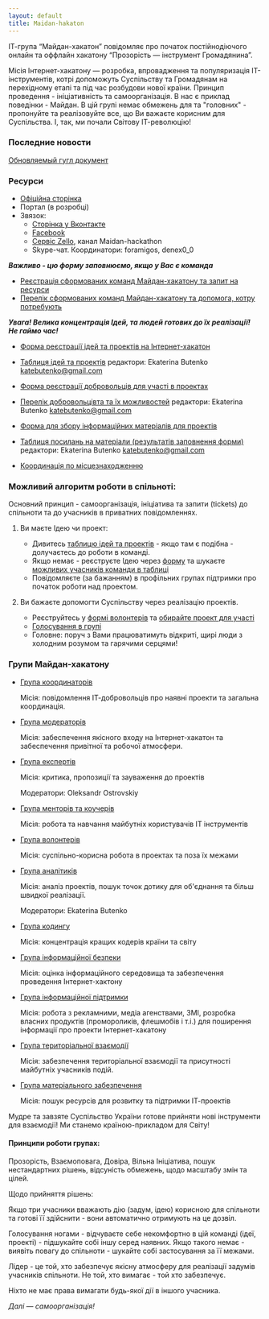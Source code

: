 ```yaml
---
layout: default
title: Maidan-hakaton
---
```


ІТ-група “Майдан-хакатон” повідомляє про початок
постійнодіючого онлайн та оффлайн хакатону “Прозорість — інструмент Громадянина”.

Місія Інтернет-хакатону — розробка, впровадження та популяризація ІТ-інструментів, котрі допоможуть Суспільству та Громадянам на перехідному етапі та під час розбудови нової країни. Принцип проведення - ініціативність та самоорганізація. В нас є приклад поведінки - Майдан. В цій групі немає обмежень для та "головних" - пропонуйте та реалізовуйте все, що Ви важаєте корисним для Суспільства. І, так, ми почали Світову ІТ-революцію!

### Последние новости

[Обновляемый гугл документ](http://goo.gl/QstvQe) 

### Ресурси 

* [Офіційна сторінка](http://e-gov.com.ua)
* Портал (в розробці)
* Звязок:
    * [Сторінка у Вконтакте](http://vk.com/maidanhackathon)
    * [Facebook](https://www.facebook.com/groups/MaidanHackthon)
    * [Сервіс Zello](http://zello.com), канал Maidan-hackathon
    * Skype-чат. Координатори: foramigos, denex0_0

***Важливо - цю форму заповнюємо, якщо у Вас є команда***

* [Реєстрація сформованих команд Майдан-хакатону та запит на ресурси](http://goo.gl/RkK5LP)
* [Перелік сформованих команд Майдан-хакатону та допомога, котру потребують](http://goo.gl/bsp1St)

***Увага! Велика концентрація Ідей, та людей готових до їх реалізації! Не гаймо час!***

* [Форма реєстрації ідей та проектів на Інтернет-хакатон](http://goo.gl/tswGG2)
* [Таблиця ідей та проектів](http://goo.gl/0L9zwJ)
  редактори: Ekaterina Butenko katebutenko@gmail.com
* [Форма реєстрації добровольців для участі в проектах](http://goo.gl/mAE5gZ)
* [Перелік добровольцівта та їх можливостей](http://goo.gl/7CXDMB)
  редактори: Ekaterina Butenko katebutenko@gmail.com
* [Форма для збору інформаційних матеріалів для проектів](http://goo.gl/7eDHUc)
* [Таблиця посилань на матеріали (результатів заповнення форми)](http://goo.gl/xrL8bB)
  редактори: Ekaterina Butenko katebutenko@gmail.com

* [Координація по місцезнаходженню](http://goo.gl/nOXfU8)

### Можливий алгоритм роботи в спільноті:

Основний принцип - самоорганізація, ініціатива та запити (tickets) до спільноти та до учасників в приватних повідомленнях.

1. Ви маєте Ідею чи проект:
    * Дивитесь [таблицю ідей та проектів](http://goo.gl/0L9zwJ) - якщо там є подібна - долучаєтесь до роботи в команді. 
    * Якщо немає - реєструєте Ідею через [форму](http://goo.gl/tswGG2) та шукаєте [можливих учасників команди в таблиці](http://goo.gl/7CXDMB)
    * Повідомляєте (за бажанням) в профільних групах підтримки про початок роботи над проектом.

2. Ви бажаєте допомогти Суспільству через реалізацію проектів.
   * Реєструйтесь у [формі волонтерів](http://goo.gl/mAE5gZ) та [обирайте проект для участі](http://goo.gl/0L9zwJ)
   * [Голосування в групі](http://goo.gl/8BXA5g)
   * Головне: поруч з Вами працюватимуть відкриті, щирі люди з холодним розумом та гарячими серцями!

### Групи Майдан-хакатону 

* [Група координаторів](https://www.facebook.com/groups/HackathonCoordinators/)

  Місія: повідомлення ІТ-добровольців про наявні проекти та загальна координація.

* [Група модераторів](https://www.facebook.com/groups/HackathonModerators/)

  Місія: забеспечення якісного входу на Інтернет-хакатон та забеспечення привітної та робочої атмосфери.

* [Група експертів](https://www.facebook.com/groups/expertshackathon/)

  Місія: критика, пропозиції та зауваження до проектів 
  
  Модератори: Oleksandr Ostrovskiy

* [Група менторів та коучерів](https://www.facebook.com/groups/ITmentors/)

  Місія: робота та навчання майбутніх користувачів ІТ інструментів

* [Група волонтерів](https://www.facebook.com/groups/ITVolonter/)

  Місія: суспільно-корисна робота в проектах та поза їх межами

* [Група аналітиків](https://www.facebook.com/groups/ITanaliz/)

  Місія: аналіз проектів, пошук точок дотику для об'єднання та більш швидкої реалізації. 

  Модератори: Ekaterina Butenko

* [Група кодингу](https://www.facebook.com/groups/ITcoding/)

  Місія: концентрація кращих кодерів країни та світу 

* [Група інформаційної безпеки](https://www.facebook.com/groups/ITbezpeka/)

  Місія: оцінка інформаційного середовища та забезпечення проведення Інтернет-хактону 

* [Група інформаційної підтримки](https://www.facebook.com/groups/ITpodiya/)

  Місія: робота з рекламними, медіа агенствами, ЗМІ, розробка власних продуктів (промороликів, флешмобів і т.і.) для поширення інформації про проекти Інтернет-хакатону
  

* [Група територіальної взаємодії](https://www.facebook.com/groups/ITearth/)

  Місія: забезпечення територіальної взаємодії та присутності майбутніх учасників подій. 

* [Група матеріального забезпечення](https://www.facebook.com/groups/ITresurs/)

  Місія: пошук ресурсів для розвитку та підтримки ІТ-проектів 


Мудре та завзяте Суспільство України готове прийняти нові інструменти для взаємодії!
Ми станемо країною-прикладом для Світу!

#### Принципи роботи групах:

Прозорість, Взаємоповага, Довіра, Вільна Ініціатива, пошук нестандартних рішень, відсуність обмежень, щодо масштабу змін та цілей.

Щодо прийняття рішень:

Якщо три учасники вважають дію (задум, ідею) корисною для спільноти та готові її здійснити - вони автоматично отримують на це дозвіл.

Голосування ногами - відчуваєте себе некомфортно в цій команді (ідеї, проекті) - підшукайте собі іншу серед наявних.
Якщо такого немає - виявіть повагу до спільноти - шукайте собі застосування за її межами.

Лідер - це той, хто забезпечує якісну атмосферу для реалізації задумів учасників спільноти.
Не той, хто вимагає - той хто забезпечує.

Ніхто не має права вимагати будь-якої дії в іншого учасника.

*Далі — самоорганізація!*
